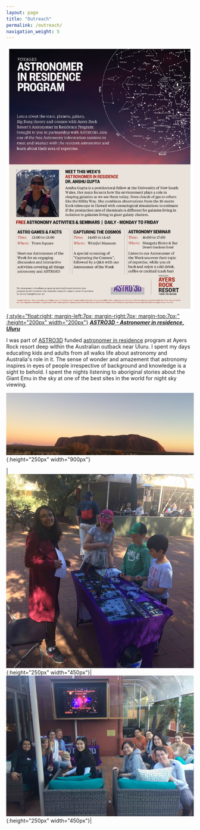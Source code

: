 ```yaml
---
layout: page
title: "Outreach"
permalink: /outreach/
navigation_weight: 5
---
```






[![Some Title](/images/astronomer_in_residence_poster.jpg){:style="float:right;  margin-left:7px; margin-right:7px; margin-top:7px;" :height="200px" width="200px"}](../astronomer_in_residence.pdf)
***[ASTRO3D - Astronomer in residence, Uluru](https://www.ayersrockresort.com.au/events/detail/astronomer-in-residence-program)*** <br/>

I was part of [ASTRO3D](https://astro3d.org.au/) funded 
[astronomer in residence](https://www.ayersrockresort.com.au/events/detail/astronomer-in-residence-program) 
program at Ayers Rock resort deep within the Australian outback near Uluru. 
I spent my days educating kids and adults from all walks life about astronomy 
and Australia's role in it. The sense of wonder and amazement that astronomy inspires in eyes of people 
irrespective of background and knowledge is a sight to behold. I spent the nights listening to aboriginal stories about the 
Giant Emu in the sky at one of the best sites in the world for night sky viewing. 

![Uluru](/images/IMG_5338.JPG){:height="250px" width="900px"}

|![Astronomer in residence, Uluru](/images/IMG_5312.JPG){:height="250px" width="450px"}|![Astronomer in residence, Uluru](/images/IMG_5317.JPG){:height="250px" width="450px"}|

